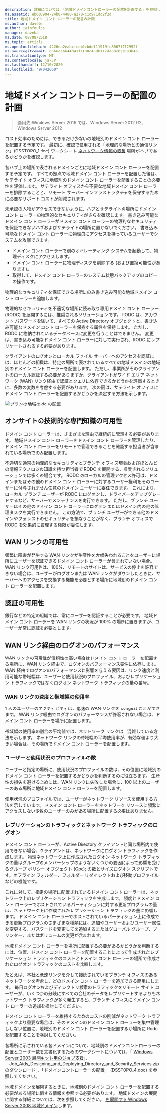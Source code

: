 ```yaml
---
description: 詳細については、「地域ドメインコントローラーの配置を計画する」を参照してください。
ms.assetid: eb600904-24b8-4488-a278-c1c971dc2f2d
title: 地域ドメイン コント ローラーの配置の計画
ms.author: daveba
author: iainfoulds
manager: daveba
ms.date: 08/08/2018
ms.topic: article
ms.openlocfilehash: 4226ea2eabcfceb9cbddf11919fc8067f172992f
ms.sourcegitcommit: 65b6de6b44d41f1180c45db11cdd60cb2a093b46
ms.translationtype: MT
ms.contentlocale: ja-JP
ms.lasthandoff: 12/10/2020
ms.locfileid: "97042660"
---
```

# <a name="planning-regional-domain-controller-placement"></a>地域ドメイン コント ローラーの配置の計画

> 適用先:Windows Server 2016 では、Windows Server 2012 R2、Windows Server 2012

コスト効率のためには、できるだけ少ないの地域別のドメイン コント ローラーを配置する予定です。 最初に、確認で使用される「地理的な場所との通信リンク」(DSSTOPO_1.doc) ワークシート [ネットワーク情報の収集](../../ad-ds/plan/Collecting-Network-Information.md) 場所がハブであるかどうかを確認します。

各ハブ上の場所で表されるドメインごとに地域ドメイン コント ローラーを配置する予定です。 すべての拠点で地域ドメイン コント ローラーを配置した後は、サテライト オフィスに地域別のドメイン コント ローラーを配置することの必要性を評価します。 サテライト オフィスから不要な地域ドメイン コント ローラーを排除することと、リモート サーバー インフラストラクチャを保守するために必要なサポート コストが削減されます。

未承認の人物がアクセスできないように、ハブとサテライトの場所にドメイン コント ローラーの物理的なセキュリティがさらを確認します。 書き込み可能なドメイン コント ローラーがドメイン コント ローラーの物理的なセキュリティを保証できないハブおよびサテライトの場所に置かないでください。 書き込み可能なドメイン コント ローラーに物理的にアクセスを持っているユーザーでシステムを攻撃できます。

- ドメイン コント ローラーで別のオペレーティング システムを起動して、物理ディスクにアクセスします。
- ドメイン コント ローラーに物理ディスクを削除する (および置換可能性があります)。
- 取得して、ドメイン コント ローラーのシステム状態バックアップのコピーの操作です。

物理的なセキュリティを保証できる場所にのみ書き込み可能な地域ドメイン コント ローラーを追加します。

物理的なセキュリティを不適切な場所に読み取り専用ドメイン コント ローラー (RODC) を展開するには、推奨されるソリューションです。 RODC は、アカウント パスワードを除いて、すべての Active Directory オブジェクトと、書き込み可能なドメイン コント ローラーを保持する属性を保持します。 ただし、RODC に格納されているデータベースに変更を行うことはできません。 変更は、書き込み可能なドメイン コント ローラーに対して実行され、RODC にレプリケートされるする必要があります。

クライアントのログオンとローカル ファイル サーバーへのアクセスを認証には、ほとんどの組織は、特定の場所で表されているすべての地域ドメインの地域別のドメイン コント ローラーを配置します。 ただし、事業所がそのクライアントのローカル認証する必要がありますか、クライアントがワイド エリア ネットワーク (WAN) リンク経由で認証とクエリに依存できるかどうかを評価するときに、多数の変数を考慮する必要があります。 次の図は、サテライト オフィスにドメイン コント ローラーを配置するかどうかを決定する方法を示します。

![プランの地域の dc の配置](media/Planning-Regional-Domain-Controller-Placement/49892c8c-2c99-4aab-92ba-808dbc8048e2.gif)

## <a name="onsite-technical-expertise-availability"></a>オンサイトの技術的な専門知識の可用性

ドメイン コント ローラーは、さまざまな理由で継続的に管理する必要があります。 地域ドメイン コント ローラーをドメイン コント ローラーを管理したり、ドメイン コント ローラーをリモートで管理できることを確認する担当者が含まれている場所でのみ配置します。

不適切な通常の物理的なセキュリティとブランチ オフィス環境およびほとんどの情報テクノロジの知識を持つ担当者で RODC を展開する、推奨されるソリューションでは多くの場合です。 RODC のローカルの管理アクセス許可は、ドメインまたはその他のドメイン コント ローラーに対するユーザー権利をそのユーザーに付与されません任意のドメイン ユーザーに委任できます。 これにより、ローカル ブランチ ユーザーが RODC にログオンし、ドライバーをアップグレードするなど、サーバーでメンテナンスを実行できます。 ただし、ブランチ ユーザーはその他のドメイン コント ローラーにログオンまたはドメイン内の他の管理タスクを実行できません。 この方法で、ブランチ ユーザーができる他のドメインやフォレストのセキュリティを損なうことがなく、ブランチ オフィスで RODC を効果的に管理する権限が委任します。

## <a name="wan-link-availability"></a>WAN リンクの可用性

頻繁に障害が発生する WAN リンクが生産性を大幅失われることをユーザーに場所にユーザーを認証できるドメイン コント ローラーが含まれていない場合。 WAN リンク可用性は、100%、リモートのサイトは、サービスの停止を許容できない場合は、ユーザーがログオンまたは WAN リンクがダウンしたときに、サーバーへのアクセスを交換する機能を必要とする場所に地域別のドメイン コント ローラーを配置します。

## <a name="authentication-availability"></a>認証の可用性

銀行などの特定の組織では、常にユーザーを認証することが必要です。 地域ドメイン コント ローラーを WAN リンクの状況が 100% の場所に置きますが、ユーザーが常に認証を必要とします。

## <a name="logon-performance-over-wan-links"></a>WAN リンク経由のログオンのパフォーマンス

WAN リンクの可用性が信頼性の高い場合はドメイン コント ローラーを配置する場所に、WAN リンク経由で、ログオンのパフォーマンス要件に依存します。 WAN 経由でログオンのパフォーマンスに影響を与える要因は、リンク速度と利用可能な帯域幅は、ユーザーと使用状況のプロファイル、およびレプリケーション トラフィックではなくログオン ネットワーク トラフィックの量の番号。

### <a name="wan-link-speed-and-bandwidth-utilization"></a>WAN リンクの速度と帯域幅の使用率

1 人のユーザーのアクティビティは、低速の WAN リンクを congest ことができます。 WAN リンク経由でログオンのパフォーマンスが許容されない場合は、ドメイン コント ローラーを場所に配置します。

帯域幅の使用率の割合の平均値では、ネットワーク リンクは、混雑している方法を示します。 ネットワーク リンクの帯域幅の平均使用率が、有効な値より大きい場合は、その場所でドメイン コント ローラーを配置します。

### <a name="number-of-users-and-usage-profiles"></a>ユーザーと使用状況のプロファイルの数

ユーザーと指定の場所に、使用状況のプロファイルの数は、その位置に地域別のドメイン コント ローラーを配置するかどうかを判断するのに役立ちます。 生産性の損失を避けるためには、WAN リンクに失敗した場合に、100 以上のユーザーのある場所に地域ドメイン コント ローラーを配置します。

使用状況のプロファイルでは、ユーザーがネットワーク リソースを使用する方法を示しています。 ドメイン コント ローラーをネットワーク リソースに頻繁にアクセスしない少数のユーザーのみがある場所に配置する必要はありません。

### <a name="logon-network-traffic-vs-replication-traffic"></a>レプリケーションのトラフィックとネットワーク トラフィックのログオン

ドメイン コント ローラーが、Active Directory クライアントと同じ場所内で使用できない場合、クライアントは、ネットワークにログオン トラフィックを作成します。 物理ネットワーク上に作成されたログオン ネットワーク トラフィックの量はグループのメンバーシップのようないくつかの要因によって影響を受けるグループ ポリシー オブジェクト (Gpo); の数とサイズログオン スクリプトです。オフライン フォルダー、フォルダー リダイレクトおよび移動プロファイルなどの機能です。

これに対して、指定の場所に配置されているドメイン コント ローラーは、ネットワーク上のレプリケーション トラフィックを生成します。 頻度とドメイン コント ローラーでホストされているパーティションに対する更新プログラムの量は、ネットワーク上に作成されたレプリケーション トラフィックの量に影響します。 ドメイン コント ローラーでホストされているパーティション上に作成できる更新プログラムのさまざまな種類には、追加やユーザーおよびユーザー属性を変更する、パスワードを変更してを追加するまたはグローバル グループ、プリンター、またはボリュームの変更が含まれます。

地域ドメイン コント ローラーを場所に配置する必要があるかどうかを判断するには、位置、ドメイン コント ローラーを配置することによって作成されたレプリケーション トラフィックのコストとドメイン コント ローラーの場所で作成されたログオン トラフィックのコストを比較します。

たとえば、本社と低速リンクを介して接続されているブランチ オフィスのあるネットワークを考慮し、どのドメイン コント ローラーを追加できる簡単にします。 毎日ログオンおよびディレクトリ検索のトラフィックをリモート サイト ユーザーが、いくつかの分岐にすべての会社のデータをレプリケートするよりもネットワーク トラフィックが多く発生すると、ブランチ オフィスにドメイン コント ローラーの追加を検討してください。

ドメイン コント ローラーを維持するためのコストの削減がネットワーク トラフィックより重要な場合は、そのドメインのドメイン コント ローラーを集中管理ししない位置に、地域別のドメイン コント ローラーを配置するか場所に Rodc を配置することを検討してください。

各場所に示されている各ドメインについて、地域別のドメインコントローラーの配置とユーザー数を文書化するためのワークシートについては、「 [Windows Server 2003 展開キット用のジョブ支援](https://microsoft.com/download/details.aspx?id=9608)」、「Job_Aids_Designing_and_Deploying_Directory_and_Security_Services.zip のダウンロード」、「ドメインコントローラーの配置」 (DSSTOPO_4.doc) を参照してください。

地域ドメインを展開するときに、地域別のドメイン コント ローラーを配置する必要がある場所に関する情報を参照する必要があります。 地域ドメインの展開に関する詳細については、次を参照してください。 [を展開する Windows Server 2008 地域ドメイン](/previous-versions/windows/it-pro/windows-server-2008-R2-and-2008/cc755118(v=ws.10))します。
